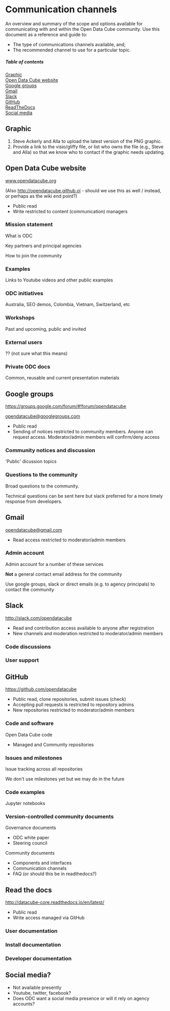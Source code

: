# Communication channels
An overview and summary of the scope and options available for communicating with and within the Open Data Cube community.
Use this document as a reference and guide to:
* The type of communications channels available, and;
* The recommended channel to use for a particular topic.

##### Table of contents
[Graphic](#graphic)  
[Open Data Cube website](#website)  
[Google groups](#googlegroups)  
[Gmail](#gmail)  
[Slack](#slack)  
[GitHub](#github)  
[ReadTheDocs](#readthedocs)  
[Social media](#socialmedia)  

<a name="graphic"/>

## Graphic
1. Steve Ackerly and Alla to upload the latest version of the PNG graphic.
2. Provide a link to the visio/gliffy file, or list who owns the file (e.g., Steve and Alla) so that we know who to contact if the graphic needs updating.

<a name="website"/>

## Open Data Cube website
www.opendatacube.org

(Also http://opendatacube.github.oi - should we use this as well / instead, or perhaps as the wiki end point?)
* Public read
* Write restricted to content (communication) managers

### Mission statement
What is ODC

Key partners and principal agencies

How to join the community

### Examples
Links to Youtube videos and other public examples

### ODC initiatives
Australia, SEO demos, Colombia, Vietnam, Switzerland, etc

### Workshops
Past and upcoming, public and invited

### External users
?? (not sure what this means)

### Private ODC docs
Common, reusable and current presentation materials

<a name="googlegroups"/>

## Google groups
https://groups.google.com/forum/#!forum/opendatacube

opendatacube@googlegroups.com
* Public read
* Sending of notices restricted to community members. Anyone can request access. Moderator/admin members will confirm/deny access

### Community notices and discussion
'Public' dicussion topics

### Questions to the community
Broad questions to the community.

Technical questions can be sent here but slack preferred for a more timely response from developers.

<a name="gmail"/>

## Gmail
opendatacube@gmail.com
* Read access restricted to moderator/admin members

### Admin account
Admin account for a number of these services

**Not** a general contact email address for the community

Use google groups, slack or direct emails (e.g. to agency principals) to contact the community

<a name="slack"/>

## Slack
http://slack.com/opendatacube
* Read and contribution access available to anyone after registration
* New channels and moderation restricted to moderator/admin members

### Code discussions

### User support

<a name="github"/>

## GitHub
https://github.com/opendatacube
* Public read, clone repositories, submit issues (check)
* Accepting pull requests is restricted to repository admins
* New repositories restricted to moderator/admin members

### Code and software
Open Data Cube code
* Managed and Community repositories

### Issues and milestones
Issue tracking across all repositories

We don't use milestones yet but we may do in the future

### Code examples
Jupyter notebooks

### Version-controlled community documents
Governance documents
* ODC white paper
* Steering council

Community documents
* Components and interfaces
* Communication channels
* FAQ (or should this be in readthedocs?)

<a name="readthedocs"/>

## Read the docs
http://datacube-core.readthedocs.io/en/latest/
* Public read
* Write access managed via GitHub

### User documentation

### Install documentation

### Developer documentation

<a name="socialmedia"/>

## Social media?
* Not available presently
* Youtube, twitter, facebook?
* Does ODC want a social media presence or will it rely on agency accounts?
